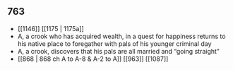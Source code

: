 ## 763
- [[1146]] [[1175 | 1175a]] 
- A, a crook who has acquired wealth, in a quest for happiness returns to his native place to foregather with pals of his younger criminal day
- A, a crook, discovers that his pals are all married and “going straight”
- [[868 | 868 ch A to A-8 &amp; A-2 to A]] [[963]] [[1087]] 

